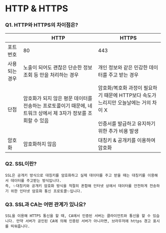 # HTTP & HTTPS
### Q1. HTTP와 HTTPS의 차이점은?
| |HTTP|HTTPS|
|-|-|-|
|포트번호|80|443|
|사용되는 경우|노출이 되어도 괜찮은 단순한 정보 조회 등 만을 처리하는 경우|개인 정보와 같은 민감한 데이터를 주고 받는 경우|
|단점|암호화가 되지 않은 평문 데이터를 전송하는 프로토콜이기 때문에, 네트워크 상에서 제 3자가 정보를 조회할 수 있음|암호화/복호화 과정이 필요하기 때문에 HTTP보다 속도가 느리지만 오늘날에는 거의 차이 X <br/><br/> 인증서를 발급하고 유지하기 위한 추가 비용 발생|
|암호화|암호화하지 않음|대칭키 & 공개키를 이용하여 암호화|

### Q2. SSL이란?
```
SSL은 공개키 방식으로 대칭키를 암호화하고 실제 데이터를 주고 받을 때는 대칭키를 이용해서 데이터를 주고받는 방식입니다.
즉, ✨대칭키와 공개키 암호화 방식을 적절히 혼합해 인터넷 상에서 데이터를 안전하게 전송하기 위한 인터넷 암호화 통신 프로토콜✨입니다. 
```

### Q3. SSL과 CA는 어떤 관계가 있나요?
```
SSL을 이용해 HTTPS 통신을 할 때, CA에서 인증된 서버는 클라이언트와 통신을 할 수 있습니다. 만약 서버가 공인된 CA에 의해 인증된 서버가 아니라면, 브라우저에 https 경고 표시를 띄워줍니다. 
```
